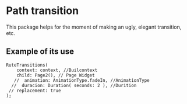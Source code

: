 # Path transition

This package helps for the moment of making an ugly, elegant transition, etc.

## Example of its use

```
RuteTransitions(
    context: context, //Builcontext   
    child: Page2(), // Page Widget
   //  animation: AnimationType.fadeIn, //AnimationType
  //  duracion: Duration( seconds: 2 ), //Durition
 // replacement: true
);
```
